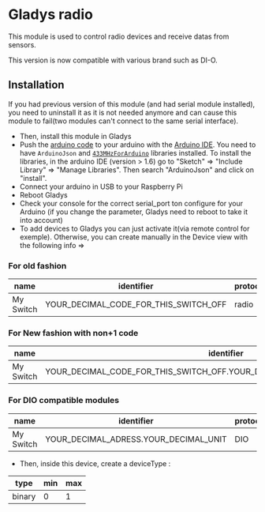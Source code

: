 # Gladys radio

This module is used to control radio devices and receive datas from sensors. 

This version is now compatible with various brand such as DI-O.

## Installation

If you had previous version of this module (and had serial module installed), you need to uninstall it as it is not needed anymore and can cause this module to fail(two modules can't connect to the same serial interface).

- Then, install this module in Gladys
- Push the [arduino code](https://github.com/isokar/gladys-radioemitter/blob/master/new_433_gladys.ino) to your arduino with the [Arduino IDE](https://www.arduino.cc/en/main/software). You need to have `ArduinoJson` and [`433MHzForArduino`](https://bitbucket.org/fuzzillogic/433mhzforarduino/src) libraries installed. To install the libraries, in the arduino IDE (version > 1.6) go to "Sketch" => "Include Library" => "Manage Libraries". Then search "ArduinoJson" and click on "install".
- Connect your arduino in USB to your Raspberry Pi
- Reboot Gladys
- Check your console for the correct serial_port ton configure for your Arduino (if you change the parameter, Gladys need to reboot to take it into account)
- To add devices to Gladys you can just activate it(via remote control for exemple). Otherwise, you can create manually in the Device view with the following info => 

### For old fashion

| name | identifier | protocol | service 
| ---| ---| ---| ---| 
| My Switch | YOUR_DECIMAL_CODE_FOR_THIS_SWITCH_OFF | radio | radioemitter 

### For New fashion with non+1 code

| name | identifier | protocol | service 
| ---| ---| ---| ---| 
| My Switch | YOUR_DECIMAL_CODE_FOR_THIS_SWITCH_OFF.YOUR_DECIMAL_CODE_FOR_THIS_SWITCH_ON | diffRF | radioemitter 

### For DIO compatible modules

| name | identifier | protocol | service 
| ---| ---| ---| ---| 
| My Switch | YOUR_DECIMAL_ADRESS.YOUR_DECIMAL_UNIT | DIO | radioemitter 



- Then, inside this device, create a deviceType :

| type | min | max 
| ---| ---| ---|
| binary | 0 | 1
